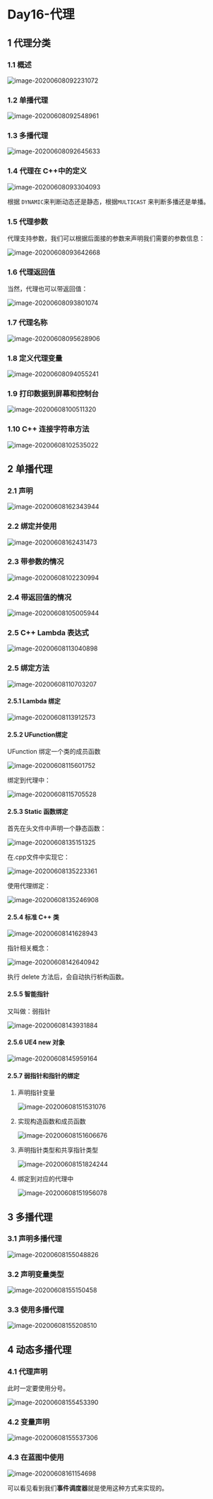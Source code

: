# Day16-代理

## 1 代理分类

### 1.1 概述

![image-20200608092231072](../images/image-20200608092231072.png)

### 1.2 单播代理

![image-20200608092548961](../images/image-20200608092548961.png)

### 1.3 多播代理

![image-20200608092645633](../images/image-20200608092645633.png)

### 1.4 代理在 C++中的定义

![image-20200608093304093](../images/image-20200608093304093.png)

根据 `DYNAMIC`来判断动态还是静态，根据`MULTICAST` 来判断多播还是单播。

### 1.5 代理参数

代理支持参数，我们可以根据后面接的参数来声明我们需要的参数信息：

![image-20200608093642668](../images/image-20200608093642668.png)

### 1.6 代理返回值

当然，代理也可以带返回值：

![image-20200608093801074](../images/image-20200608093801074.png)

### 1.7 代理名称

![image-20200608095628906](../images/image-20200608095628906.png)

### 1.8 定义代理变量

![image-20200608094055241](../images/image-20200608094055241.png)

### 1.9 打印数据到屏幕和控制台

![image-20200608100511320](../images/image-20200608100511320.png)

### 1.10 C++ 连接字符串方法

![image-20200608102535022](../images/image-20200608102535022.png)

## 2 单播代理

### 2.1 声明

![image-20200608162343944](../images/image-20200608162343944.png)



### 2.2 绑定并使用

![image-20200608162431473](../images/image-20200608162431473.png)

### 2.3 带参数的情况

![image-20200608102230994](../images/image-20200608102230994.png)



### 2.4 带返回值的情况

![image-20200608105005944](../images/image-20200608105005944.png)



### 2.5 C++ Lambda 表达式

![image-20200608113040898](../images/image-20200608113040898.png)



### 2.5 绑定方法

![image-20200608110703207](../images/image-20200608110703207.png)

#### 2.5.1 Lambda 绑定

![image-20200608113912573](../images/image-20200608113912573.png)



#### 2.5.2 UFunction绑定

UFunction 绑定一个类的成员函数

![image-20200608115601752](../images/image-20200608115601752.png)

绑定到代理中：

![image-20200608115705528](../images/image-20200608115705528.png)

#### 2.5.3 Static 函数绑定

首先在头文件中声明一个静态函数：

![image-20200608135151325](../images/image-20200608135151325.png)

在.cpp文件中实现它：

![image-20200608135223361](../images/image-20200608135223361.png)

使用代理绑定：

![image-20200608135246908](../images/image-20200608135246908.png)



#### 2.5.4 标准 C++ 类

![image-20200608141628943](../images/image-20200608141628943.png)

指针相关概念：

![image-20200608142640942](../images/image-20200608142640942.png)



执行 delete 方法后，会自动执行析构函数。

#### 2.5.5 智能指针

又叫做：弱指针

![image-20200608143931884](../images/image-20200608143931884.png)

#### 2.5.6 UE4 new 对象

![image-20200608145959164](../images/image-20200608145959164.png)

#### 2.5.7 弱指针和指针的绑定

1. 声明指针变量

   ![image-20200608151531076](../images/image-20200608151531076.png)

2. 实现构造函数和成员函数

   ![image-20200608151606676](../images/image-20200608151606676.png)

3. 声明指针类型和共享指针类型

   ![image-20200608151824244](../images/image-20200608151824244.png)

4. 绑定到对应的代理中

   ![image-20200608151956078](../images/image-20200608151956078.png)



## 3 多播代理

### 3.1 声明多播代理

![image-20200608155048826](../images/image-20200608155048826.png)

### 3.2 声明变量类型

![image-20200608155150458](../images/image-20200608155150458.png)

### 3.3 使用多播代理

![image-20200608155208510](../images/image-20200608155208510.png)



## 4 动态多播代理

### 4.1 代理声明

此时一定要使用分号。

![image-20200608155453390](../images/image-20200608155453390.png)

### 4.2 变量声明

![image-20200608155537306](../images/image-20200608155537306.png)

### 4.3 在蓝图中使用

![image-20200608161154698](../images/image-20200608161154698.png)

可以看见看到我们**事件调度器**就是使用这种方式来实现的。